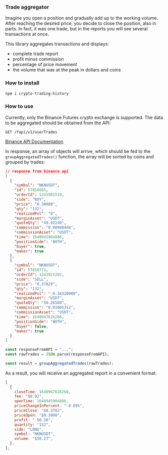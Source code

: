 ### Trade aggregator

Imagine you open a position and gradually add up to the working volume.
After reaching the desired price, you decide to close the position, also in parts.
In fact, it was one trade, but in the reports you will see several transactions at once.

This library aggregates transactions and displays:

- complete trade report
- profit minus commission
- percentage of price movement
- the volume that was at the peak in dollars and coins

### How to install

```bash
npm i crypto-trading-history
```

### How to use

Currently, only the Binance Futures crypto exchange is supported.
The data to be aggregated should be obtained from the API:

```
GET /fapi/v1/userTrades
```

[Binance API Documentation](https://binance-docs.github.io/apidocs/futures/en/#account-trade-list-user_data)

In response, an array of objects will arrive, which should be fed to the `groupAggregatedTrades()`
function, the array will be sorted by coins and grouped by trades:

```json
// response from binance api
[
  {
    "symbol": "NKNUSDT",
    "id": 57856665,
    "orderId": 1243901519,
    "side": "BUY",
    "price": "0.38080",
    "qty": "132",
    "realizedPnl": "0",
    "marginAsset": "USDT",
    "quoteQty": "49.92240",
    "commission": "0.00998448",
    "commissionAsset": "USDT",
    "time": 1640945904886,
    "positionSide": "BOTH",
    "buyer": true,
    "maker": true
  },
  {
    "symbol": "NKNUSDT",
    "id": 57858773,
    "orderId": 1243921202,
    "side": "SELL",
    "price": "0.37820",
    "qty": "132",
    "realizedPnl": "-0.34320000",
    "marginAsset": "USDT",
    "quoteQty": "50.26560",
    "commission": "0.01005312",
    "commissionAsset": "USDT",
    "time": 1640947616268,
    "positionSide": "BOTH",
    "buyer": false,
    "maker": true
  }
]
```

```js
const responseFromAPI = "...";
const rawTrades = JSON.parse(responseFromAPI);

const result = groupAggregatedTrades(rawTrades);
```

As a result, you will receive an aggregated report in a convenient format:

```js
[
  {
    closeTime: 1640947616268,
    fee: "$0.02",
    openTime: 1640945904886,
    priceChangeInPercent: "-0.69%",
    priceClose: "$0.3782",
    priceOpen: "$0.3808",
    profit: "-$0.36",
    quantity: "132",
    side: "LONG",
    symbol: "NKNUSDT",
    volume: "$50.27",
  },
];
```
